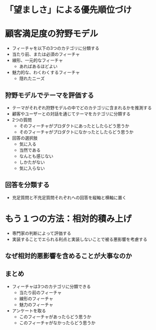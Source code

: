 # 「望ましさ」による優先順位づけ

# 顧客満足度の狩野モデル

- フィーチャを以下の3つのカテゴリに分類する
- 当たり前、または必須のフィーチャ
- 線形、一元的なフィーチャ
    - あればあるほどよい
- 魅力的な、わくわくするフィーチャ
    - 隠れたニーズ

## 狩野モデルでテーマを評価する

- テーマがそれぞれ狩野モデルの中でどのカテゴリに含まれるかを推測する
- 顧客やユーザーとの対話を通じてテーマをカテゴリに分類する
- 2つの質問
    - そのフィーチャがプロダクトにあったとしたらどう思うか
    - そのフィーチャがプロダクトになかったとしたらどう思うか
- 回答の選択肢
    - 気に入る
    - 当然である
    - なんとも感じない
    - しかたがない
    - 気に入らない

## 回答を分類する

- 充足質問と不充足質問それぞれへの回答を縦軸と横軸に置く

# もう１つの方法：相対的積み上げ

- 専門家の判断によって評価する
- 実装することでエられる利点と実装しないことで被る悪影響を考慮する

## なぜ相対的悪影響を含めることが大事なのか

## まとめ

- フィーチャは3つのカテゴリに分類できる
    - 当たり前のフィーチャ
    - 線形のフィーチャ
    - 魅力のフィーチャ
- アンケートを取る
    - このフィーチャがあったらどう思うか
    - このフィーチャがなかったらどう思うか
